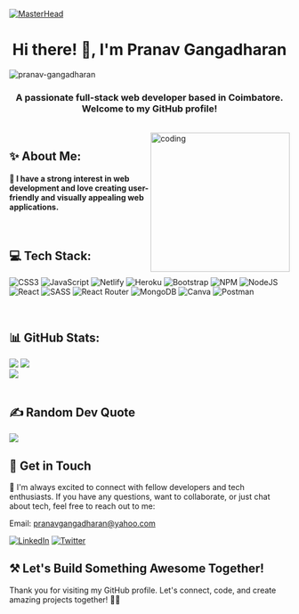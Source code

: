 <!--[![MasterHead](https://repository-images.githubusercontent.com/588181932/e36ec678-7984-4cdd-8e4c-a3932772ff8e)](https://rishavchanda.io)-->
[![MasterHead](https://i.pinimg.com/originals/fa/7b/4b/fa7b4bdc3b2f73e749e5c2c646d4ae13.gif)](https://rishavchanda.io)

<h1 align="center"> Hi there! 👋, I'm Pranav Gangadharan</h1>
<p align="left"> <img src="https://komarev.com/ghpvc/?username=pranav-gangadharan&label=Profile%20views&color=0e75b6&style=flat" alt="pranav-gangadharan" /> </p>
<h3 align="center">A passionate full-stack web developer based in Coimbatore. Welcome to my GitHub profile!</h3>
<br>
<img align="right" alt="coding" width="250" src="https://camo.githubusercontent.com/cae12fddd9d6982901d82580bdf321d81fb299141098ca1c2d4891870827bf17/68747470733a2f2f6d69726f2e6d656469756d2e636f6d2f6d61782f313336302f302a37513379765349765f7430696f4a2d5a2e676966">

<h2>✨ About Me:</h2>
<h4 align="left">🚀 I have a strong interest in web development and love creating user-friendly and visually appealing web applications.</h4>
<br>
<div>
<h2>💻 Tech Stack:</h2>

![CSS3](https://img.shields.io/badge/css3-%231572B6.svg?style=for-the-badge&logo=css3&logoColor=white) ![JavaScript](https://img.shields.io/badge/javascript-%23323330.svg?style=for-the-badge&logo=javascript&logoColor=%23F7DF1E) ![Netlify](https://img.shields.io/badge/netlify-%23000000.svg?style=for-the-badge&logo=netlify&logoColor=#00C7B7) ![Heroku](https://img.shields.io/badge/heroku-%23430098.svg?style=for-the-badge&logo=heroku&logoColor=white) ![Bootstrap](https://img.shields.io/badge/bootstrap-%23563D7C.svg?style=for-the-badge&logo=bootstrap&logoColor=white) ![NPM](https://img.shields.io/badge/NPM-%23000000.svg?style=for-the-badge&logo=npm&logoColor=white) ![NodeJS](https://img.shields.io/badge/node.js-6DA55F?style=for-the-badge&logo=node.js&logoColor=white) ![React](https://img.shields.io/badge/react-%2320232a.svg?style=for-the-badge&logo=react&logoColor=%2361DAFB) ![SASS](https://img.shields.io/badge/SASS-hotpink.svg?style=for-the-badge&logo=SASS&logoColor=white) ![React Router](https://img.shields.io/badge/React_Router-CA4245?style=for-the-badge&logo=react-router&logoColor=white) ![MongoDB](https://img.shields.io/badge/MongoDB-%234ea94b.svg?style=for-the-badge&logo=mongodb&logoColor=white) ![Canva](https://img.shields.io/badge/Canva-%2300C4CC.svg?style=for-the-badge&logo=Canva&logoColor=white) ![Postman](https://img.shields.io/badge/Postman-FF6C37?style=for-the-badge&logo=postman&logoColor=white)
</div>
<br>

## 📊 GitHub Stats:
<div>
<img src="https://github-readme-stats.vercel.app/api?username=PranavGangadharan&theme=highcontrast&hide_border=false&include_all_commits=true&count_private=false">
<img src="https://github-readme-streak-stats.herokuapp.com/?user=PranavGangadharan&theme=highcontrast&hide_border=false"><br/>
<img src="https://github-readme-stats.vercel.app/api/top-langs/?username=PranavGangadharan&theme=highcontrast&hide_border=false&include_all_commits=true&count_private=false&layout=compact">
</div>
<br>

## ✍️ Random Dev Quote
![](https://quotes-github-readme.vercel.app/api?type=horizontal&theme=radical)
<br>

## 📱 Get in Touch

💬 I'm always excited to connect with fellow developers and tech enthusiasts. If you have any questions, want to collaborate, or just chat about tech, feel free to reach out to me:

Email: pranavgangadharan@yahoo.com

[![LinkedIn](https://img.shields.io/badge/LinkedIn-%230077B5.svg?logo=linkedin&logoColor=white)](https://linkedin.com/in/pranavgangadharan) [![Twitter](https://img.shields.io/badge/Twitter-%231DA1F2.svg?logo=Twitter&logoColor=white)](https://twitter.com/Pranavbuddy52) 
<br>

## ⚒ Let's Build Something Awesome Together!

Thank you for visiting my GitHub profile. Let's connect, code, and create amazing projects together! 🚀✨






